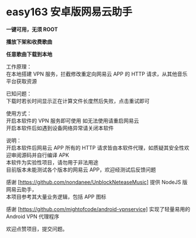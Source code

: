 # easy163 安卓版网易云助手  

**一键可用，无须 ROOT**  

**播放下架和收费歌曲**  

**任意歌曲下载到本地**  

工作原理：  
在本地搭建 VPN 服务，拦截修改重定向网易云 APP 的 HTTP 请求，从其他音乐平台获取资源

已知问题：   
下载时若长时间显示正在计算文件长度然后失败，点击重试即可

使用方式：    
开启本软件的 VPN 服务即可使用
如无法使用请重启网易云  
开启本软件后如遇到设备网络异常请关闭本软件  

说明：    
开启本软件后网易云 APP 所有的 HTTP 请求皆由本软件代理，如质疑其安全性欢迎审阅源码并自行编译 APK     
本软件为实验性项目，请勿用于非法用途      
目前版本未能测试各个版本的网易云 APP，欢迎经测试后反馈问题    

感谢 [https://github.com/nondanee/UnblockNeteaseMusic] 提供 NodeJS 版网易云助手，  
本项目参考其大量业务逻辑，包括 APP 图标

感谢 [https://github.com/mightofcode/android-vpnservice] 实现了轻量易用的 Android VPN 代理程序

欢迎点赞项目，提交问题。
